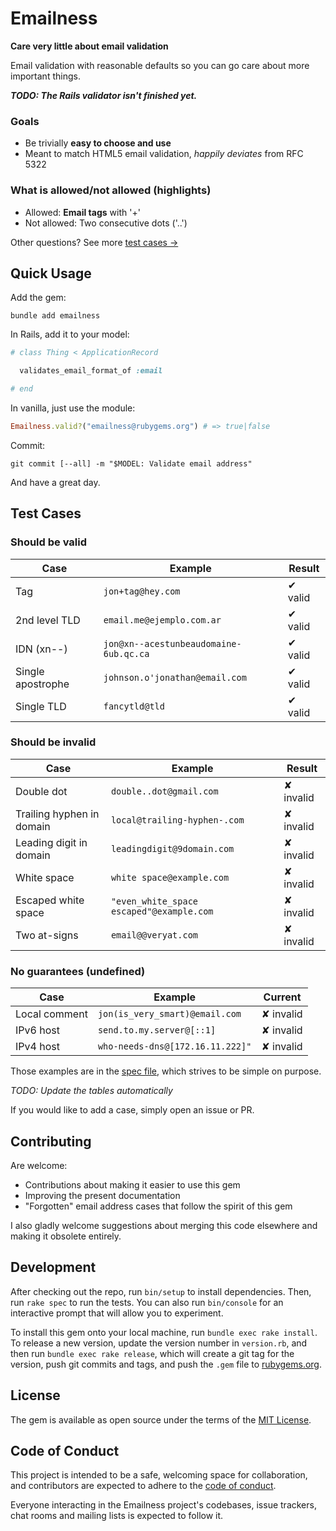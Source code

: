 # Emailness
**Care very little about email validation**

Email validation with reasonable defaults so you can go care about more important things.

***TODO: The Rails validator isn't finished yet.***

### Goals
* Be trivially **easy to choose and use**
* Meant to match HTML5 email validation, *happily deviates* from RFC 5322

### What is allowed/not allowed (highlights)
* Allowed: **Email tags** with '+'
* Not allowed: Two consecutive dots ('..')

Other questions? See more [test cases &rarr;](#test-cases)

## Quick Usage

Add the gem:

```
bundle add emailness
```

In Rails, add it to your model:

```ruby
# class Thing < ApplicationRecord

  validates_email_format_of :email

# end
```

In vanilla, just use the module:

```ruby
Emailness.valid?("emailness@rubygems.org") # => true|false
```

Commit:
```
git commit [--all] -m "$MODEL: Validate email address"
```

And have a great day.

## Test Cases

### Should be valid
| Case                       | Example                                  | Result    |
|----------------------------|------------------------------------------|-----------|
| Tag                        | `jon+tag@hey.com`                        | ✔ valid   |
| 2nd level TLD              | `email.me@ejemplo.com.ar`                | ✔ valid   |
| IDN (xn--)                 | `jon@xn--acestunbeaudomaine-6ub.qc.ca`   | ✔ valid   |
| Single apostrophe          | `johnson.o'jonathan@email.com`           | ✔ valid   |
| Single TLD                 | `fancytld@tld`                           | ✔ valid   |

### Should be invalid
| Case                       | Example                                  | Result    |
|----------------------------|------------------------------------------|-----------|
| Double dot                 | `double..dot@gmail.com`                  | ✘ invalid |
| Trailing hyphen in domain  | `local@trailing-hyphen-.com`             | ✘ invalid |
| Leading digit in domain    | `leadingdigit@9domain.com`               | ✘ invalid |
| White space                | `white space@example.com`                | ✘ invalid |
| Escaped white space        | `"even_white_space escaped"@example.com` | ✘ invalid |
| Two at-signs               | `email@@veryat.com`                      | ✘ invalid |

### No guarantees (undefined)
| Case          | Example                          | Current   |
|---------------|----------------------------------|-----------|
| Local comment | `jon(is_very_smart)@email.com`   | ✘ invalid |
| IPv6 host     | `send.to.my.server@[::1]`        | ✘ invalid |
| IPv4 host     | `who-needs-dns@[172.16.11.222]"` | ✘ invalid |

Those examples are in the
[spec file](https://github.com/joallard/emailness/blob/master/spec/emailness_spec.rb), which strives to be simple on purpose.

*TODO: Update the tables automatically*

If you would like to add a case, simply open an issue or PR.


## Contributing
Are welcome:

* Contributions about making it easier to use this gem
* Improving the present documentation
* "Forgotten" email address cases that follow the spirit of this gem

I also gladly welcome suggestions about merging this code elsewhere and making it obsolete entirely.

## Development

After checking out the repo, run `bin/setup` to install dependencies. Then, run `rake spec` to run the tests. You can also run `bin/console` for an interactive prompt that will allow you to experiment.

To install this gem onto your local machine, run `bundle exec rake install`. To release a new version, update the version number in `version.rb`, and then run `bundle exec rake release`, which will create a git tag for the version, push git commits and tags, and push the `.gem` file to [rubygems.org](https://rubygems.org).


## License
The gem is available as open source under the terms of the [MIT License](https://opensource.org/licenses/MIT).

## Code of Conduct
This project is intended to be a safe, welcoming space for collaboration, and contributors are expected to adhere to the [code of conduct](https://github.com/joallard/emailness/blob/master/CODE_OF_CONDUCT.md).

Everyone interacting in the Emailness project's codebases, issue trackers, chat rooms and mailing lists is expected to follow it.
